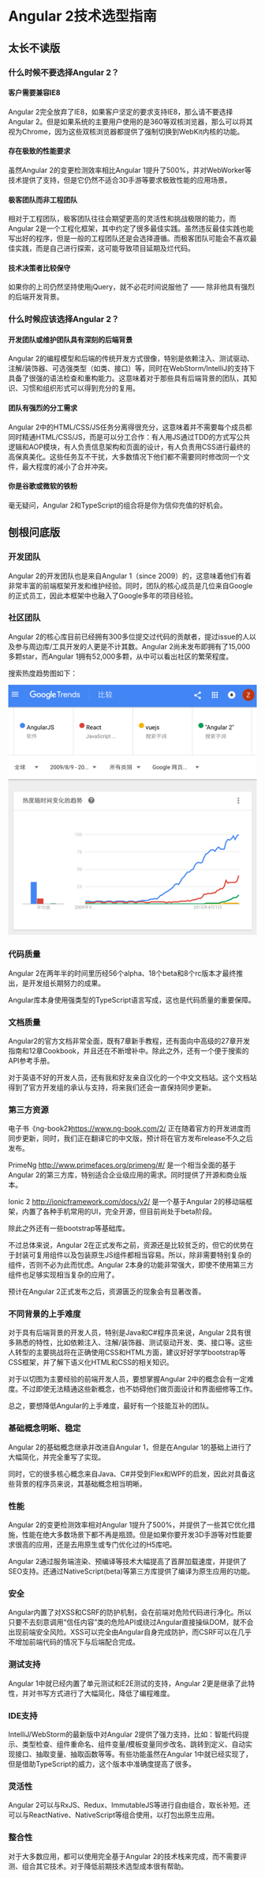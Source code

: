 # Angular 2技术选型指南

## 太长不读版
### 什么时候**不要**选择Angular 2？

#### 客户需要兼容IE8

Angular 2完全放弃了IE8，如果客户坚定的要求支持IE8，那么请不要选择Angular 2。但是如果系统的主要用户使用的是360等双核浏览器，那么可以将其视为Chrome，因为这些双核浏览器都提供了强制切换到WebKit内核的功能。
    
#### 存在极致的性能要求
虽然Angular 2的变更检测效率相比Angular 1提升了500%，并对WebWorker等技术提供了支持，但是它仍然不适合3D手游等要求极致性能的应用场景。
  
#### 极客团队而非工程团队

相对于工程团队，极客团队往往会期望更高的灵活性和挑战极限的能力，而Angular 2是一个工程化框架，其中约定了很多最佳实践。虽然违反最佳实践也能写出好的程序，但是一般的工程团队还是会选择遵循。而极客团队可能会不喜欢最佳实践，而是自己进行探索，这可能导致项目延期及烂代码。

#### 技术决策者比较保守
如果你的上司仍然坚持使用jQuery，就不必花时间说服他了 —— 除非他具有强烈的后端开发背景。

### 什么时候**应该**选择Angular 2？

#### 开发团队或维护团队具有深刻的后端背景

Angular 2的编程模型和后端的传统开发方式很像，特别是依赖注入、测试驱动、注解/装饰器、可选强类型（如类、接口）等，同时在WebStorm/IntelliJ的支持下具备了很强的语法检查和重构能力。这意味着对于那些具有后端背景的团队，其知识、习惯和组织形式可以得到充分的复用。

#### 团队有强烈的分工需求

Angular 2中的HTML/CSS/JS任务分离得很充分，这意味着并不需要每个成员都同时精通HTML/CSS/JS，而是可以分工合作：有人用JS通过TDD的方式写公共逻辑和AOP模块，有人负责信息架构和页面的设计，有人负责用CSS进行最终的高保真美化。这些任务互不干扰，大多数情况下他们都不需要同时修改同一个文件，最大程度的减小了合并冲突。

#### 你是谷歌或微软的铁粉

毫无疑问，Angular 2和TypeScript的组合将是你为信仰充值的好机会。
   
## 刨根问底版

### 开发团队

Angular 2的开发团队也是来自Angular 1（since 2009）的，这意味着他们有着非常丰富的前端框架开发和维护经验。同时，团队的核心成员是几位来自Google的正式员工，因此本框架中也融入了Google多年的项目经验。

### 社区团队

Angular 2的核心库目前已经拥有300多位提交过代码的贡献者，提过issue的人以及参与周边库/工具开发的人更是不计其数。Angular 2尚未发布即拥有了15,000多颗star，而Angular 1拥有52,000多颗，从中可以看出社区的繁荣程度。

搜索热度趋势图如下：

![搜索趋势图](./trends.png)

### 代码质量

Angular 2在两年半的时间里历经56个alpha、18个beta和8个rc版本才最终推出，是开发组长期努力的成果。

Angular库本身使用强类型的TypeScript语言写成，这也是代码质量的重要保障。

### 文档质量

Angular2的官方文档非常全面，既有7章新手教程，还有面向中高级的27章开发指南和12章Cookbook，并且还在不断增补中。除此之外，还有一个便于搜索的API参考手册。

对于英语不好的开发人员，还有我和好友亲自汉化的一个中文文档站。这个文档站得到了官方开发组的承认与支持，将来我们还会一直保持同步更新。

### 第三方资源

电子书《ng-book2》<https://www.ng-book.com/2/> 正在随着官方的开发进度而同步更新，同时，我们正在翻译它的中文版，预计将在官方发布release不久之后发布。

PrimeNg <http://www.primefaces.org/primeng/#/> 是一个相当全面的基于Angular 2的第三方库，特别适合企业级应用的需求。同时提供了开源和商业版本。

Ionic 2 <http://ionicframework.com/docs/v2/> 是一个基于Angular 2的移动端框架，内置了各种手机常用的UI，完全开源，但目前尚处于beta阶段。

除此之外还有一些bootstrap等基础库。

不过总体来说，Angular 2在正式发布之前，资源还是比较贫乏的，但它的优势在于封装可复用组件以及包装原生JS组件都相当容易。所以，除非需要特别复杂的组件，否则不必为此而忧虑。Angular 2本身的功能非常强大，即使不使用第三方组件也足够实现相当复杂的应用了。

预计在Angular 2正式发布之后，资源匮乏的现象会有显著改善。

### 不同背景的上手难度

对于具有后端背景的开发人员，特别是Java和C#程序员来说，Angular 2具有很多熟悉的特性，比如依赖注入、注解/装饰器、测试驱动开发、类、接口等。这些人转型的主要挑战将在正确使用CSS和HTML方面，建议好好学学bootstrap等CSS框架，并了解下语义化HTML和CSS的相关知识。

对于以切图为主要经验的前端开发人员，要想掌握Angular 2中的概念会有一定难度。不过即使无法精通这些新概念，也不妨碍他们做页面设计和界面细修等工作。

总之，要想降低Angular的上手难度，最好有一个技能互补的团队。

### 基础概念明晰、稳定

Angular 2的基础概念继承并改进自Angular 1，但是在Angular 1的基础上进行了大幅简化，并完全重写了实现。

同时，它的很多核心概念来自Java、C#并受到Flex和WPF的启发，因此对具备这些背景的程序员来说，其基础概念相当明晰。

### 性能

Angular 2的变更检测效率相对Angular 1提升了500%，并提供了一些其它优化措施，性能在绝大多数场景下都不再是瓶颈。但是如果你要开发3D手游等对性能要求很高的应用，还是去用原生或专门优化过的H5库吧。

Angular 2通过服务端渲染、预编译等技术大幅提高了首屏加载速度，并提供了SEO支持。还通过NativeScript(beta)等第三方库提供了编译为原生应用的功能。

### 安全

Angular内置了对XSS和CSRF的防护机制，会在前端对危险代码进行净化。所以只要不去刻意调用“信任内容”类的危险API或绕过Angular直接操纵DOM，就不会出现前端安全风险。XSS可以完全由Angular自身完成防护，而CSRF可以在几乎不增加前端代码的情况下与后端配合完成。

### 测试支持

Angular 1中就已经内置了单元测试和E2E测试的支持，Angular 2更是继承了此特性，并对书写方式进行了大幅简化，降低了编程难度。

### IDE支持

IntelliJ/WebStorm的最新版中对Angular 2提供了强力支持，比如：智能代码提示、类型检查、组件重命名、组件变量/模板变量同步改名、跳转到定义、自动实现接口、抽取变量、抽取函数等等。有些功能虽然在Angular 1中就已经实现了，但是借助TypeScript的威力，这个版本中准确度提高了很多。

### 灵活性

Angular 2可以与RxJS、Redux、ImmutableJS等进行自由组合，取长补短。还可以与ReactNative、NativeScript等组合使用，以打包出原生应用。

### 整合性

对于大多数应用，都可以使用完全基于Angular 2的技术栈来完成，而不需要评测、组合其它技术。对于降低前期技术选型成本很有帮助。
